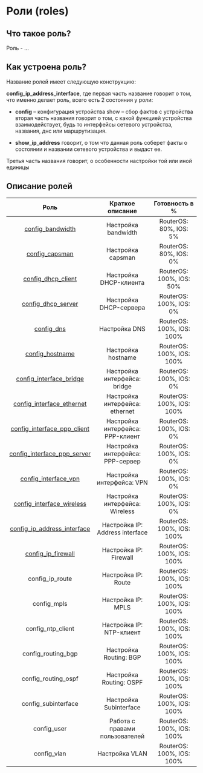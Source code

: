 # Роли (roles)

## Что такое роль?

Роль - ...

## Как устроена роль?

Название ролей имеет следующую конструкцию:

**config_ip_address_interface**, где первая часть название говорит о том, что именно делает роль, всего есть 2 состояния у
роли:

* **config** – конфигурация устройства show – сбор фактов с устройства вторая часть названия говорит о том, с какой функцией
устройства взаимодействует, будь то интерфейсы сетевого устройства, названия, днс или маршрутизация. 

* **show_ip_address** говорит, о том что данная роль соберет факты о состоянии и названии сетевого устройства и выдаст ее.

Третья часть названия говорит, о особенности настройки той или иной единицы

## Описание ролей

|             Роль            |         Краткое описание         | Готовность в % |
|:---------------------------:|:--------------------------------:|:----------------:|
|[config_bandwidth](bandwidth)|Настройка bandwidth|RouterOS: 80%, IOS: 5%|
|[config_capsman](capsman)|Настройка capsman|RouterOS: 80%, IOS: 0%|
|[config_dhcp_client](dhcp_client)|Настройка DHCP-клиента|RouterOS: 100%, IOS: 50%|
|[config_dhcp_server](dhcp_server)|Настройка DHCP-сервера|RouterOS: 100%, IOS: 0%|
|[config_dns](dns)|Настройка DNS|RouterOS: 100%, IOS: 100%|
|[config_hostname](hostname)|Настройка hostname|RouterOS: 100%, IOS: 100%|
|[config_interface_bridge](interface_bridge)|Настройка интерфейса: bridge|RouterOS: 100%, IOS: 0%|
|[config_interface_ethernet](interface_ether)|Настройка интерфейса: ethernet|RouterOS: 100%, IOS: 100%|
|[config_interface_ppp_client](interface_pppclient)|Настройка интерфейса: PPP-клиент |RouterOS: 100%, IOS: 0%|
|[config_interface_ppp_server](interface_pppserver)|Настройка интерфейса: PPP-сервер |RouterOS: 100%, IOS: 0%|
|[config_interface_vpn](interface_vpn)|Настройка интерфейса: VPN|RouterOS: 100%, IOS: 0%|
|[config_interface_wireless](interface_wireless)|Настройка интерфейса: Wireless|RouterOS: 100%, IOS: 0%|
|[config_ip_address_interface](ip_address_interface)|Настройка IP: Address interface  |RouterOS: 100%, IOS: 100%|
|[config_ip_firewall](ip_firewall)|Настройка IP: Firewall|RouterOS: 100%, IOS: 100%|
|config_ip_route|Настройка IP: Route|RouterOS: 100%, IOS: 100%|
|config_mpls|Настройка IP: MPLS|RouterOS: 100%, IOS: 100%|
|config_ntp_client|Настройка IP: NTP-клиент|RouterOS: 100%, IOS: 100%|
|config_routing_bgp|Настройка Routing: BGP|RouterOS: 100%, IOS: 100%|
|config_routing_ospf|Настройка Routing: OSPF|RouterOS: 100%, IOS: 100%|
|config_subinterface|Настройка Subinterface           |RouterOS: 100%, IOS: 100%|
|config_user|Работа с правами пользователей   |RouterOS: 100%, IOS: 100%|
|config_vlan|Настройка VLAN                   |RouterOS: 100%, IOS: 100%|
